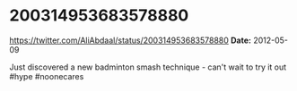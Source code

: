 # 200314953683578880
https://twitter.com/AliAbdaal/status/200314953683578880
**Date:** 2012-05-09

Just discovered a new badminton smash technique - can't wait to try it out #hype #noonecares
